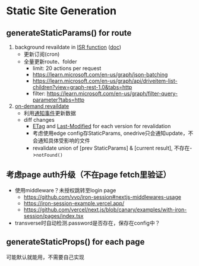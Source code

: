 # Static Site Generation

## generateStaticParams() for route

1. background revaildate in [ISR function](https://vercel.com/docs/concepts/incremental-static-regeneration/overview) ([doc](https://beta.nextjs.org/docs/data-fetching/revalidating#background-revalidation))
    - 更新订阅(cron)
    - 全量更新route、folder
        - limit: 20 actions per request
        - <https://learn.microsoft.com/en-us/graph/json-batching>
        - <https://learn.microsoft.com/en-us/graph/api/driveitem-list-children?view=graph-rest-1.0&tabs=http>
        - filter: <https://learn.microsoft.com/en-us/graph/filter-query-parameter?tabs=http>
2. [on-demand revaildate](https://beta.nextjs.org/docs/data-fetching/revalidating#using-on-demand-revalidation)
    - 利用[通知事件](https://learn.microsoft.com/en-us/graph/webhooks?tabs=http)更新数据
    - diff changes
        - [ETag](https://developer.mozilla.org/en-US/docs/Web/HTTP/Headers/ETag) and [Last-Modified](https://developer.mozilla.org/en-US/docs/Web/HTTP/Headers/Last-Modified) for each version for revalidation
        - 考虑使用edge config存StaticParams, onedrive只会通知update，不会通知具体受影响的文件
        - revalidate union of [prev StaticParams] & [current result], 不存在->`notFound()`

## 考虑page auth升级（不在page fetch里验证）

- 使用middleware？未授权跳转至login page
    - https://github.com/vvo/iron-session#nextjs-middlewares-usage
    - https://iron-session-example.vercel.app/
    - https://github.com/vercel/next.js/blob/canary/examples/with-iron-session/pages/index.tsx
- transverse时自动检测.password是否存在，保存在config中？

## generateStaticProps() for each page

可能默认就能用，不需要自己实现
